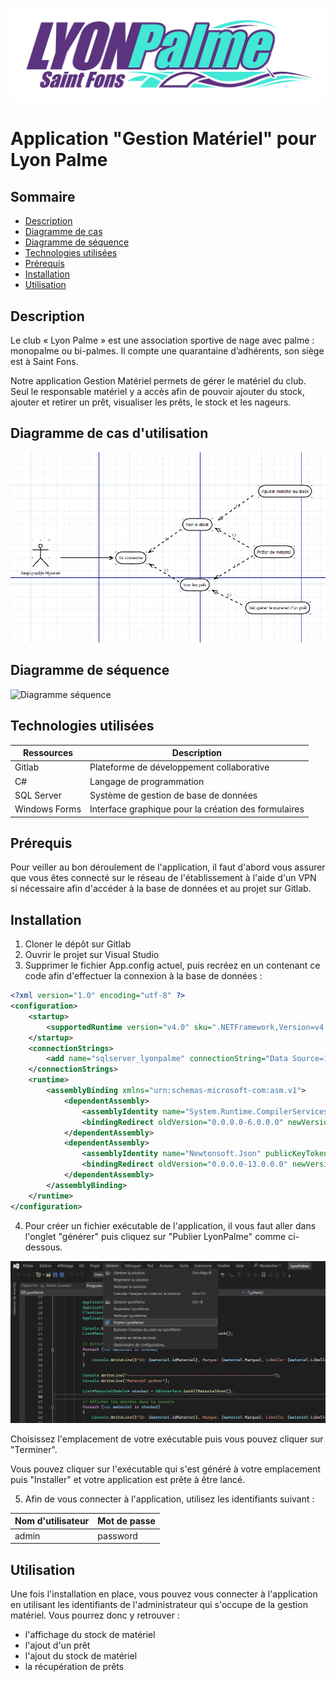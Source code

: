 ![Logo LyonPalme](logo_lp.png)

# Application "Gestion Matériel" pour **Lyon Palme**

## Sommaire

- [Description](#description)
- [Diagramme de cas](#cas)
- [Diagramme de séquence](#séquence)
- [Technologies utilisées](#technologies)
- [Prérequis](#prérequis)
- [Installation](#installation)
- [Utilisation](#utilisation)

## Description <a id="description"></a>

Le club « Lyon Palme » est une association sportive de nage avec palme : monopalme ou bi-palmes. Il compte une quarantaine d’adhérents, son siège est à Saint Fons.

Notre application Gestion Matériel permets de gérer le matériel du club. Seul le responsable matériel y a accès afin de pouvoir ajouter du stock, ajouter et retirer un prêt, visualiser les prêts, le stock et les nageurs.

## Diagramme de cas d'utilisation <a id="cas"></a>

![Diagramme cas](user_case.webp)

## Diagramme de séquence <a id="séquence"></a>

![Diagramme séquence](diagramme_séquence.webp)

## Technologies utilisées <a id="technologies"></a>

| Ressources | Description |
| ------ | ------ |
| Gitlab | Plateforme de développement collaborative |
| C# | Langage de programmation |
| SQL Server | Système de gestion de base de données |
| Windows Forms | Interface graphique pour la création des formulaires |

## Prérequis <a id="prérequis"></a>

Pour veiller au bon déroulement de l'application, il faut d'abord vous assurer que vous êtes connecté sur le réseau de l'établissement à l'aide d'un VPN si nécessaire afin d'accéder à la base de données et au projet sur Gitlab.

## Installation <a id="installation"></a>


1. Cloner le dépôt sur Gitlab
2. Ouvrir le projet sur Visual Studio
3. Supprimer le fichier App.config actuel, puis recréez en un contenant ce code afin d'effectuer la connexion à la base de données :

```xml
<?xml version="1.0" encoding="utf-8" ?>
<configuration>
	<startup>
		<supportedRuntime version="v4.0" sku=".NETFramework,Version=v4.7.2" />
	</startup>
	<connectionStrings>
		<add name="sqlserver_lyonpalme" connectionString="Data Source=192.168.100.236;Initial Catalog=raniazeramdini;User ID=CBrania;Password=@pp|iKT1ON!" providerName="System.Data.SqlClient" />
	</connectionStrings>
	<runtime>
		<assemblyBinding xmlns="urn:schemas-microsoft-com:asm.v1">
			<dependentAssembly>
				<assemblyIdentity name="System.Runtime.CompilerServices.Unsafe" publicKeyToken="b03f5f7f11d50a3a" culture="neutral" />
				<bindingRedirect oldVersion="0.0.0.0-6.0.0.0" newVersion="6.0.0.0" />
			</dependentAssembly>
			<dependentAssembly>
				<assemblyIdentity name="Newtonsoft.Json" publicKeyToken="30ad4fe6b2a6aeed" culture="neutral" />
				<bindingRedirect oldVersion="0.0.0.0-13.0.0.0" newVersion="13.0.0.0" />
			</dependentAssembly>
		</assemblyBinding>
	</runtime>
</configuration>
```

4. Pour créer un fichier exécutable de l'application, il vous faut aller dans l'onglet "générer" puis cliquez sur "Publier LyonPalme" comme ci-dessous.

![exécutable tuto](image.png)

Choisissez l'emplacement de votre exécutable puis vous pouvez cliquer sur "Terminer".

Vous pouvez cliquer sur l'exécutable qui s'est généré à votre emplacement puis "Installer" et votre application est prête à être lancé.

5. Afin de vous connecter à l'application, utilisez les identifiants suivant :

| Nom d'utilisateur | Mot de passe |
| ------ | ------ |
| admin | password |

## Utilisation <a id="utilisation"></a>

Une fois l'installation en place, vous pouvez vous connecter à l'application en utilisant les identifiants de l'administrateur qui s'occupe de la gestion matériel. Vous pourrez donc y retrouver :
- l'affichage du stock de matériel
- l'ajout d'un prêt
- l'ajout du stock de matériel
- la récupération de prêts
